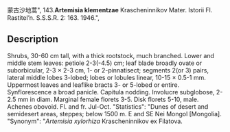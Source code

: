 蒙古沙地蒿",
143.**Artemisia klementzae** Krascheninnikov Mater. Istorii Fl. Rastitel’n. S.S.S.R. 2: 163. 1946.",

## Description
Shrubs, 30-60 cm tall, with a thick rootstock, much branched. Lower and middle stem leaves: petiole 2-3(-4.5) cm; leaf blade broadly ovate or suborbicular, 2-3 × 2-3 cm, 1- or 2-pinnatisect; segments 2(or 3) pairs, lateral middle lobes 3-lobed; lobes or lobules linear, 10-15 × 0.5-1 mm. Uppermost leaves and leaflike bracts 3- or 5-lobed or entire. Synflorescence a broad panicle. Capitula nodding. Involucre subglobose, 2-2.5 mm in diam. Marginal female florets 3-5. Disk florets 5-10, male. Achenes obovoid. Fl. and fr. Jul-Oct.
  "Statistics": "Dunes of desert and semidesert areas, steppes; below 1500 m. E and SE Nei Mongol [Mongolia].
  "Synonym": "*Artemisia xylorhiza* Krascheninnikov ex Filatova.
